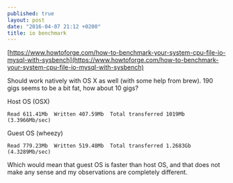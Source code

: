 ```yaml
---
published: true
layout: post
date: "2016-04-07 21:12 +0200"
title: io benchmark
---
```


[https://www.howtoforge.com/how-to-benchmark-your-system-cpu-file-io-mysql-with-sysbench](https://www.howtoforge.com/how-to-benchmark-your-system-cpu-file-io-mysql-with-sysbench)

Should work natively with OS X as well (with some help from brew). 190 gigs seems to be a bit fat, how about 10 gigs?

Host OS (OSX)

    Read 611.41Mb  Written 407.59Mb  Total transferred 1019Mb  (3.3966Mb/sec)
    
Guest OS (wheezy)

    Read 779.23Mb  Written 519.48Mb  Total transferred 1.2683Gb  (4.3289Mb/sec)
    
Which would mean that guest OS is faster than host OS, and that does not make any sense and my observations are completely different.